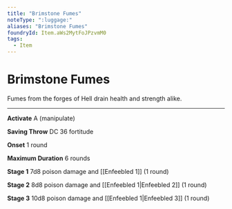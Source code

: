 ```yaml
---
title: "Brimstone Fumes"
noteType: ":luggage:"
aliases: "Brimstone Fumes"
foundryId: Item.aWs2MytFoJPzvmM0
tags:
  - Item
---
```


# Brimstone Fumes

Fumes from the forges of Hell drain health and strength alike.

* * *

**Activate** A (manipulate)

**Saving Throw** DC 36 fortitude

**Onset** 1 round

**Maximum Duration** 6 rounds

**Stage 1** 7d8 poison damage and [[Enfeebled 1]] (1 round)

**Stage 2** 8d8 poison damage and [[Enfeebled 1|Enfeebled 2]] (1 round)

**Stage 3** 10d8 poison damage and [[Enfeebled 1|Enfeebled 3]] (1 round)
